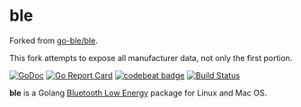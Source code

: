 # ble

Forked from [go-ble/ble](https://github.com/go-ble/ble).

This fork attempts to expose all manufacturer data, not only the first portion.

[![GoDoc](https://godoc.org/github.com/LassiHeikkila/ble?status.svg)](https://godoc.org/github.com/LassiHeikkila/ble)
[![Go Report Card](https://goreportcard.com/badge/go-ble/ble)](https://goreportcard.com/report/go-ble/ble)
[![codebeat badge](https://codebeat.co/badges/ba9fae6e-77d2-4173-8587-36ac8756676b)](https://codebeat.co/projects/github-com-go-ble-ble-master)
[![Build Status](https://travis-ci.org/go-ble/ble.svg?branch=master)](https://travis-ci.org/go-ble/ble)

**ble** is a Golang [Bluetooth Low Energy](https://en.wikipedia.org/wiki/Bluetooth_Low_Energy) package for Linux and Mac OS.
